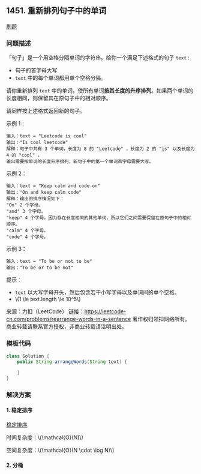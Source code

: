<script src="https://cdn.bootcss.com/mathjax/2.7.7/MathJax.js?config=TeX-AMS-MML_HTMLorMML"></script>

## 1451. 重新排列句子中的单词

[刷题](qu1451/solu/Solution.java)

### 问题描述

「句子」是一个用空格分隔单词的字符串。给你一个满足下述格式的句子 `text` :

* 句子的首字母大写
* `text` 中的每个单词都用单个空格分隔。

请你重新排列 `text` 中的单词，使所有单词**按其长度的升序排列**。如果两个单词的长度相同，则保留其在原句子中的相对顺序。

请同样按上述格式返回新的句子。


示例 1：

```
输入：text = "Leetcode is cool"
输出："Is cool leetcode"
解释：句子中共有 3 个单词，长度为 8 的 "Leetcode" ，长度为 2 的 "is" 以及长度为 4 的 "cool" 。
输出需要按单词的长度升序排列，新句子中的第一个单词首字母需要大写。
```

示例 2：

```
输入：text = "Keep calm and code on"
输出："On and keep calm code"
解释：输出的排序情况如下：
"On" 2 个字母。
"and" 3 个字母。
"keep" 4 个字母，因为存在长度相同的其他单词，所以它们之间需要保留在原句子中的相对顺序。
"calm" 4 个字母。
"code" 4 个字母。
```

示例 3：

```
输入：text = "To be or not to be"
输出："To be or to be not"
```

提示：

* `text` 以大写字母开头，然后包含若干小写字母以及单词间的单个空格。
* \\(1 \le text.length \le 10^5\\)

来源：力扣（LeetCode）
链接：https://leetcode-cn.com/problems/rearrange-words-in-a-sentence
著作权归领扣网络所有。商业转载请联系官方授权，非商业转载请注明出处。

### 模板代码

``` java
class Solution {
    public String arrangeWords(String text) {

    }
}
```

### 解决方案

#### 1. 稳定排序

[稳定排序](qu1451/solu1/Solution.java)

时间复杂度：\\(\mathcal{O}(N)\\)

空间复杂度：\\(\mathcal{O}(N \cdot \log N)\\)

#### 2. 分桶

